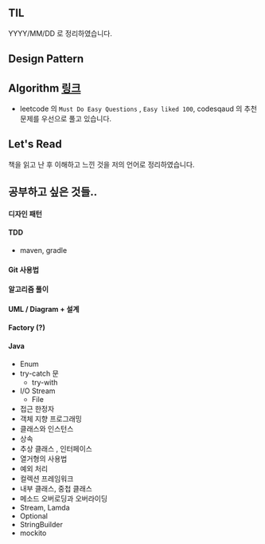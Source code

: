 ## TIL 
YYYY/MM/DD 로 정리하였습니다.

## Design Pattern 

## Algorithm [링크](https://github.com/Hyune-c/algorithm)
- leetcode 의 `Must Do Easy Questions` , `Easy liked 100`, codesqaud 의 추천 문제를 우선으로 풀고 있습니다.

## Let's Read 
책을 읽고 난 후 이해하고 느낀 것을 저의 언어로 정리하였습니다.

## 공부하고 싶은 것들..

#### 디자인 패턴
#### TDD
- maven, gradle
#### Git 사용법
#### 알고리즘 풀이
#### UML / Diagram + 설계
#### Factory (?)
#### Java
- Enum
- try-catch 문
	- try-with
-  I/O Stream
	- File
- 접근 한정자  
- 객체 지향 프로그래밍  
- 클래스와 인스턴스  
- 상속  
- 추상 클래스 , 인터페이스  
- 열거형의 사용법  
- 예외 처리  
- 컬렉션 프레임워크  
- 내부 클래스, 중첩 클래스
- 메소드 오버로딩과 오버라이딩  
- Stream, Lamda
- Optional  
- StringBuilder
- mockito

<!--stackedit_data:
eyJoaXN0b3J5IjpbLTE3Njg2MTM0MjVdfQ==
-->